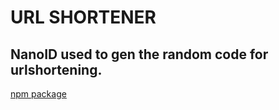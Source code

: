 # URL SHORTENER

## NanoID used to gen the random code for urlshortening.

[npm package](https://www.npmjs.com/package/nanoid)
